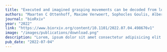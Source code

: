 ```yaml
---
title: "Executed and imagined grasping movements can be decoded from lower dimensional representation of distributed non-motor brain areas"
authors: "Maarten C Ottenhoff, Maxime Verwoert, Sophocles Goulis, Albert Colon, Louis Wagner, Simon Tousseyn, Johannes P van Dijk, Pieter Kubben, Christian Herff"
journal: "bioRxiv"
year: "2022"
link: "https://www.biorxiv.org/content/10.1101/2022.07.04.498676v1"
image: "/images/publications/download.png"
description: "Lorem, ipsum dolor sit amet consectetur adipisicing elit. Quo nostrum, labore minima illum assumenda quaerat? Voluptas veniam harum atque, voluptates, blanditiis dignissimos impedit accusamus explicabo voluptate dolorem tenetur odit dolor?"
pub_date: "2022-07-04"
---
```

